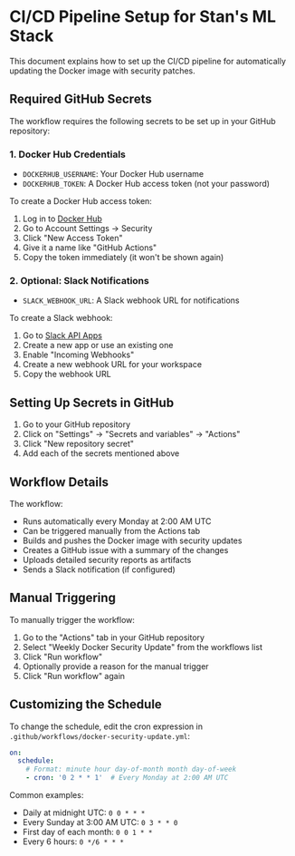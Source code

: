 # CI/CD Pipeline Setup for Stan's ML Stack

This document explains how to set up the CI/CD pipeline for automatically updating the Docker image with security patches.

## Required GitHub Secrets

The workflow requires the following secrets to be set up in your GitHub repository:

### 1. Docker Hub Credentials

- `DOCKERHUB_USERNAME`: Your Docker Hub username
- `DOCKERHUB_TOKEN`: A Docker Hub access token (not your password)

To create a Docker Hub access token:
1. Log in to [Docker Hub](https://hub.docker.com/)
2. Go to Account Settings → Security
3. Click "New Access Token"
4. Give it a name like "GitHub Actions"
5. Copy the token immediately (it won't be shown again)

### 2. Optional: Slack Notifications

- `SLACK_WEBHOOK_URL`: A Slack webhook URL for notifications

To create a Slack webhook:
1. Go to [Slack API Apps](https://api.slack.com/apps)
2. Create a new app or use an existing one
3. Enable "Incoming Webhooks"
4. Create a new webhook URL for your workspace
5. Copy the webhook URL

## Setting Up Secrets in GitHub

1. Go to your GitHub repository
2. Click on "Settings" → "Secrets and variables" → "Actions"
3. Click "New repository secret"
4. Add each of the secrets mentioned above

## Workflow Details

The workflow:
- Runs automatically every Monday at 2:00 AM UTC
- Can be triggered manually from the Actions tab
- Builds and pushes the Docker image with security updates
- Creates a GitHub issue with a summary of the changes
- Uploads detailed security reports as artifacts
- Sends a Slack notification (if configured)

## Manual Triggering

To manually trigger the workflow:
1. Go to the "Actions" tab in your GitHub repository
2. Select "Weekly Docker Security Update" from the workflows list
3. Click "Run workflow"
4. Optionally provide a reason for the manual trigger
5. Click "Run workflow" again

## Customizing the Schedule

To change the schedule, edit the cron expression in `.github/workflows/docker-security-update.yml`:

```yaml
on:
  schedule:
    # Format: minute hour day-of-month month day-of-week
    - cron: '0 2 * * 1'  # Every Monday at 2:00 AM UTC
```

Common examples:
- Daily at midnight UTC: `0 0 * * *`
- Every Sunday at 3:00 AM UTC: `0 3 * * 0`
- First day of each month: `0 0 1 * *`
- Every 6 hours: `0 */6 * * *`
